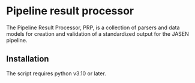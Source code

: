 # Pipeline result processor

The Pipeline Result Processor, PRP, is a collection of parsers and data models for creation and validation of a standardized output for the JASEN pipeline.

## Installation

The script requires python v3.10 or later.
